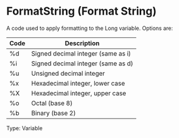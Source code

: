 # FormatString (Format String)

A code used to apply formatting to the Long variable. Options are:

| Code | Description                        |
| ---- | ---------------------------------- |
| %d   | Signed decimal integer (same as i) |
| %i   | Signed decimal integer (same as d) |
| %u   | Unsigned decimal integer           |
| %x   | Hexadecimal integer, lower case    |
| %X   | Hexadecimal integer, upper case    |
| %o   | Octal (base 8)                     |
| %b   | Binary (base 2)                    |

Type: Variable
